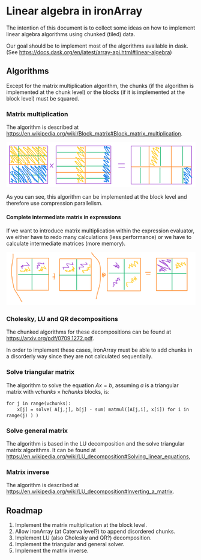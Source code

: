 # Linear algebra in ironArray

The intention of this document is to collect some ideas on how to implement
linear algebra algorithms using chunked (tiled) data.

Our goal should be to implement most of the algorithms available in dask.
(See https://docs.dask.org/en/latest/array-api.html#linear-algebra)

## Algorithms

Except for the matrix multiplication algorithm, the chunks (if the algorithm is implemented
at the chunk level) or the blocks (if it is implemented at the block level) must be squared.

### Matrix multiplication

The algorithm is described at https://en.wikipedia.org/wiki/Block_matrix#Block_matrix_multiplication.

![Matrix multiplication at the block level](mult.png)

As you can see, this algorithm can be implemented at the block level and
therefore use compression parallelism.

#### Complete intermediate matrix in expressions

If we want to introduce matrix multiplication within the expression evaluator,
we either have to redo many calculations (less performance) or we have to
calculate intermediate matrices (more memory).

![Expression with a matrix multiplication](matrix-expression.png)

### Cholesky, LU and QR decompositions

The chunked algorithms for these decompositions can be found at https://arxiv.org/pdf/0709.1272.pdf.

In order to implement these cases, ironArray must be able to add chunks in a
disorderly way since they are not calculated sequentially.

### Solve triangular matrix

The algorithm to solve the equation $Ax=b$, assuming $a$ is a triangular matrix with
$vchunks \times hchunks$ blocks, is:

    for j in range(vchunks):
        x[j] = solve( A[j,j], b[j] - sum( matmul([A[j,i], x[i]) for i in range(j) ) ) 

### Solve general matrix

The algorithm is based in the LU decomposition and the solve triangular matrix
algorithms. It can be found at https://en.wikipedia.org/wiki/LU_decomposition#Solving_linear_equations,

### Matrix inverse

The algorithm is described at https://en.wikipedia.org/wiki/LU_decomposition#Inverting_a_matrix.

## Roadmap

1. Implement the matrix multiplication at the block level.
2. Allow ironArray (at Caterva level?) to append disordered chunks.
3. Implement LU (also Cholesky and QR?) decomposition.
4. Implement the triangular and general solver.
5. Implement the matrix inverse.
